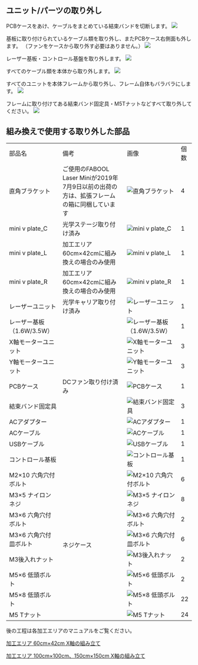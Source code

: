 ## ユニット/パーツの取り外し
PCBケースをあけ、ケーブルをまとめている結束バンドを切断します。
<img src="./images/1.jpg">

基板に取り付けられているケーブル類を取り外し、またPCBケース右側面も外します。
（ファンをケースから取り外す必要はありません。）
<img src="./images/2.jpg">

レーザー基板・コントロール基盤を取り外します。
<img src="./images/3.jpg">

すべてのケーブル類を本体から取り外します。
<img src="./images/4.jpg">

すべてのユニットを本体フレームから取り外し、フレーム自体もバラバラにします。
<img src="./images/5.jpg">

フレームに取り付けてある結束バンド固定具・M5Tナットなどすべて取り外してください。
<img src="./images/6.jpg">

## 組み換えで使用する取り外した部品
<table class="packing-list">
<tbody>
<tr>
<td>部品名</td>
<td>備考</td>
<td class="packing-img">画像</td>
<td>個数</td>
</tr>
<tr>
<td>直角ブラケット</td>
<td>ご使用のFABOOL Laser Miniが2019年7月9日以前の出荷の方は、拡張フレームの箱に同梱しています</td>
<td><img src="./images/packing-list/p4-11.jpg" alt="直角ブラケット"></td>
<td>4</td>
</tr>
<tr>
<td>mini v plate_C</td>
<td>光学ステージ取り付け済み</td>
<td><img src="./images/packing-list/10.jpg" alt="mini v plate_C"></td>
<td>1</td>
</tr>
<tr>
<td>mini v plate_L</td>
<td>加工エリア60cm×42cmに組み換えの場合のみ使用</td>
<td><img src="./images/packing-list/11.jpg" alt="mini v plate_L"></td>
<td>1</td>
</tr>
<tr>
<td>mini v plate_R</td>
<td>加工エリア60cm×42cmに組み換えの場合のみ使用</td>
<td><img src="./images/packing-list/12.jpg" alt="mini v plate_R"></td>
<td>1</td>
</tr>
<tr>
<td>レーザーユニット</td>
<td>光学キャリア取り付け済み</td>
<td><img src="./images/packing-list/19.jpg" alt="レーザーユニット"></td>
<td>1</td>
</tr>
<tr>
<td>レーザー基板 （1.6W/3.5W）</td>
<td></td>
<td><img src="./images/packing-list/p5-7.jpg" alt="レーザー基板（1.6W/3.5W）"></td>
<td>1</td>
</tr>
<tr>
<td>X軸モーターユニット</td>
<td></td>
<td><img src="./images/packing-list/p2-4.jpg" alt="X軸モーターユニット"></td>
<td>3</td>
</tr>
<tr>
<td>Y軸モーターユニット</td>
<td></td>
<td><img src="./images/packing-list/p4-3.jpg" alt="Y軸モーターユニット"></td>
<td>3</td>
</tr>
<tr>
<td>PCBケース</td>
<td>DCファン取り付け済み</td>
<td><img src="./images/packing-list/23.jpg" alt="PCBケース"></td>
<td>1</td>
</tr>
<tr>
<td>結束バンド固定具</td>
<td></td>
<td><img src="./images/packing-list/24.jpg" alt="結束バンド固定具"></td>
<td>3</td>
</tr>
<tr>
<td>ACアダプター</td>
<td></td>
<td><img src="./images/packing-list/29.jpg" alt="ACアダプター"></td>
<td>1</td>
</tr>
<tr>
<td>ACケーブル</td>
<td></td>
<td><img src="./images/packing-list/30.jpg" alt="ACケーブル"></td>
<td>1</td>
</tr>
<tr>
<td>USBケーブル</td>
<td></td>
<td><img src="./images/packing-list/31.jpg" alt="USBケーブル"></td>
<td>1</td>
</tr>
<tr>
<td>コントロール基板</td>
<td></td>
<td><img src="./images/packing-list/33.jpg" alt="コントロール基板"></td>
<td>1</td>
</tr>
<tr>
<td>M2&times;10 六角穴付ボルト</td>
<td rowspan="12">ネジケース</td>
<td><img src="./images/packing-list/35.jpg" alt="M2&times;10 六角穴付ボルト"></td>
<td>6</td>
</tr>
<tr>
<td>M3&times;5 ナイロンネジ</td>
<td><img src="./images/packing-list/37.jpg" alt="M3&times;5 ナイロンネジ"></td>
<td>8</td>
</tr>
<tr>
<td>M3&times;6 六角穴付ボルト</td>
<td><img src="./images/packing-list/38.jpg" alt="M3&times;6 六角穴付ボルト"></td>
<td>2</td>
</tr>
<tr>
<td>M3&times;6 六角穴付皿ボルト</td>
<td><img src="./images/packing-list/39.jpg" alt="M3&times;6 六角穴付皿ボルト"></td>
<td>6</td>
</tr>
<tr>
<td>M3後入れナット</td>
<td><img src="./images/packing-list/41.jpg" alt="M3後入れナット"></td>
<td>2</td>
</tr>
<tr>
<td>M5&times;6 低頭ボルト</td>
<td><img src="./images/packing-list/44.jpg" alt="M5&times;6 低頭ボルト"></td>
<td>2</td>
</tr>
<tr>
<td>M5&times;8 低頭ボルト</td>
<td><img src="./images/packing-list/45.jpg" alt="M5&times;8 低頭ボルト"></td>
<td>22</td>
</tr>
<tr>
<td>M5 Tナット</td>
<td><img src="./images/packing-list/46.jpg" alt="M5 Tナット"></td>
<td>24</td>
</tr>
</tbody>
</table>

後の工程は各加工エリアのマニュアルをご覧ください。

<a href="/manual/fabool-laser-mini-300-230-x-axis-assembly/">加工エリア 60cm&times;42cm X軸の組み立て</a>

<a href="/manual/fabool-laser-mini-plus-1000-1000-x-axis-assembly/">加工エリア 100cm&times;100cm、150cm&times;150cm X軸の組み立て</a>
